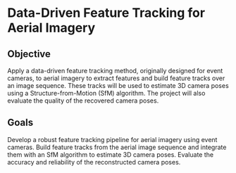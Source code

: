 # Data-Driven Feature Tracking for Aerial Imagery

## Objective
Apply a data-driven feature tracking method, originally designed for event cameras, to aerial imagery to extract features and build feature tracks over an image sequence. These tracks will be used to estimate 3D camera poses using a Structure-from-Motion (SfM) algorithm. The project will also evaluate the quality of the recovered camera poses.

## Goals
Develop a robust feature tracking pipeline for aerial imagery using event cameras. Build feature tracks from the aerial image sequence and integrate them with an SfM algorithm to estimate 3D camera poses. Evaluate the accuracy and reliability of the reconstructed camera poses.
